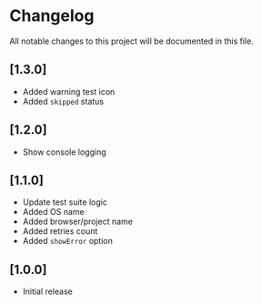# Changelog

All notable changes to this project will be documented in this file.

## [1.3.0]

- Added warning test icon
- Added `skipped` status

## [1.2.0]

- Show console logging

## [1.1.0]

- Update test suite logic
- Added OS name
- Added browser/project name
- Added retries count
- Added `showError` option

## [1.0.0]

- Initial release
